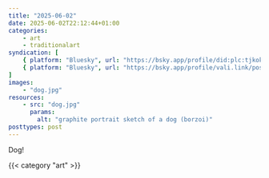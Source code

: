 ```yaml
---
title: "2025-06-02"
date: 2025-06-02T22:12:44+01:00
categories:
    - art
    - traditionalart
syndication: [
    { platform: "Bluesky", url: "https://bsky.app/profile/did:plc:tjkokzqdnfzzlaxdjjzzzi5b/post/3lqmltoi6fc2l", hidden: true },
    { platform: "Bluesky", url: "https://bsky.app/profile/vali.link/post/3lqmltoi6fc2l" }
]
images:
    - "dog.jpg"
resources:
    - src: "dog.jpg"
      params:
        alt: "graphite portrait sketch of a dog (borzoi)"
posttypes: post
---
```

Dog!

{{< category "art" >}}
